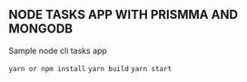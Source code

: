 ## NODE TASKS APP WITH PRISMMA AND MONGODB

Sample node cli tasks app

`yarn or npm install`
`yarn build`
`yarn start`
